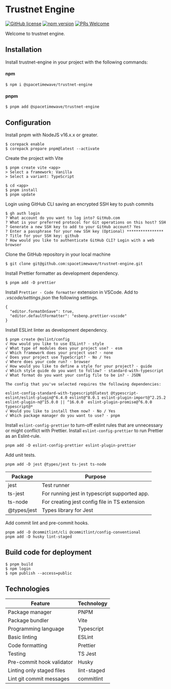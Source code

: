# Trustnet Engine

[![GitHub license](https://img.shields.io/badge/License-MIT-blue.svg)](https://github.com/javierhersan/opensource-template/LICENSE) [![npm version](https://img.shields.io/npm/v/@spacetimewave/trustnet-engine.svg?style=flat)](https://www.npmjs.com/package/@spacetimewave/trustnet-engine) [![PRs Welcome](https://img.shields.io/badge/Pull%20Requests-Open-brightgreen.svg)](https://github.com/javierhersan/opensource-template/CONTRIBUTING.md)

Welcome to trustnet engine.

## Installation

Install trustnet-engine in your project with the following commands:

#### npm

```console
$ npm i @spacetimewave/trustnet-engine
```

#### pnpm

```console
$ pnpm add @spacetimewave/trustnet-engine
```

## Configuration

Install pnpm with NodeJS v16.x.x or greater.

```console
$ corepack enable
$ corepack prepare pnpm@latest --activate
```

Create the project with Vite

```console
$ pnpm create vite <app>
> Select a framework: Vanilla
> Select a variant: TypeScript

$ cd <app>
$ pnpm install
$ pnpm update
```

Login using GitHub CLI saving an encrypted SSH key to push commits

```console
$ gh auth login
? What account do you want to log into? GitHub.com
? What is your preferred protocol for Git operations on this host? SSH
? Generate a new SSH key to add to your GitHub account? Yes
? Enter a passphrase for your new SSH key (Optional) ****************
? Title for your SSH key: github
? How would you like to authenticate GitHub CLI? Login with a web browser
```

Clone the GitHub repository in your local machine

```console
$ git clone git@github.com:spacetimewave/trustnet-engine.git
```

Install Prettier formatter as development dependency.

```console
$ pnpm add -D prettier
```

Install `Prettier - Code formatter` extension in VSCode.
Add to _.vscode/settings.json_ the following settings.

```console
{
  "editor.formatOnSave": true,
  "editor.defaultFormatter": "esbenp.prettier-vscode"
}
```

Install ESLint linter as development dependency.

```console
$ pnpm create @eslint/config
√ How would you like to use ESLint? · style
√ What type of modules does your project use? · esm
√ Which framework does your project use? · none
√ Does your project use TypeScript? · No / Yes
√ Where does your code run? · browser
√ How would you like to define a style for your project? · guide
√ Which style guide do you want to follow? · standard-with-typescript
√ What format do you want your config file to be in? · JSON

The config that you've selected requires the following dependencies:

eslint-config-standard-with-typescript@latest @typescript-eslint/eslint-plugin@^6.4.0 eslint@^8.0.1 eslint-plugin-import@^2.25.2 eslint-plugin-n@^15.0.0 || ^16.0.0  eslint-plugin-promise@^6.0.0 typescript@*
√ Would you like to install them now? · No / Yes
√ Which package manager do you want to use? · pnpm
```

Install `eslint-config-prettier` to turn-off eslint rules that are unnecessary or might conflict with Prettier. Install `eslint-config-prettier` to run Prettier as an Eslint-rule.

```console
pnpm add -D eslint-config-prettier eslint-plugin-prettier
```

Add unit tests.

```console
pnpm add -D jest @types/jest ts-jest ts-node
```

| Package     | Purpose                                       |
| ----------- | --------------------------------------------- |
| jest        | Test runner                                   |
| ts-jest     | For running jest in typescript supported app. |
| ts-node     | For creating jest config file in TS extension |
| @types/jest | Types library for Jest                        |

Add commit lint and pre-commit hooks.

```console
pnpm add -D @commitlint/cli @commitlint/config-conventional
pnpm add -D husky lint-staged
```

## Build code for deployment

```console
$ pnpm build
$ npm login
$ npm publish --access=public
```

## Technologies

| Feature                   | Technology  |
| ------------------------- | ----------- |
| Package manager           | PNPM        |
| Package bundler           | Vite        |
| Programming language      | Typescript  |
| Basic linting             | ESLint      |
| Code formatting           | Prettier    |
| Testing                   | TS Jest     |
| Pre-commit hook validator | Husky       |
| Linting only staged files | lint-staged |
| Lint git commit messages  | commitlint  |
